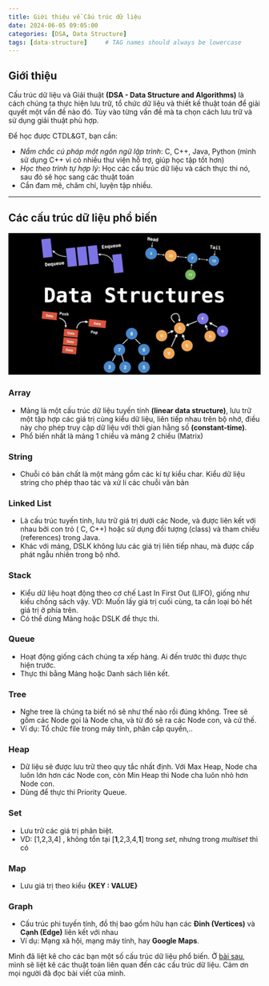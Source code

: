 ```yaml
---
title: Giới thiệu về Cấu trúc dữ liệu
date: 2024-06-05 09:05:00
categories: [DSA, Data Structure]
tags: [data-structure]     # TAG names should always be lowercase
---
```


## Giới thiệu

Cấu trúc dữ liệu và Giải thuật **(DSA - Data Structure and Algorithms)** là cách chúng ta thực hiện lưu trữ, tổ chức dữ liệu và thiết kế thuật toán để giải quyết một vấn đề nào đó. Tùy vào từng vấn đề mà ta chọn cách lưu trữ và sử dụng giải thuật phù hợp.

Để học được CTDL&GT, bạn cần:
- *Nắm chắc cú pháp một ngôn ngữ lập trình*: C, C++, Java, Python (mình sử dụng C++ vì có nhiều thư viện hỗ trợ, giúp học tập tốt hơn)
- *Học theo trình tự hợp lý*: Học các cấu trúc dữ liệu và cách thực thi nó, sau đó sẽ học sang các thuật toán
- Cần đam mê, chăm chỉ, luyện tập nhiều.
---

## Các cấu trúc dữ liệu phổ biến

![Data Structure](/_site/assets/img/img-ds/ds.jpg)

### Array
- Mảng là một cấu trúc dữ liệu tuyến tính **(linear data structure)**, lưu trữ một tập hợp các giá trị cùng kiểu dữ liệu, liên tiếp nhau trên bộ nhớ, điều này cho phép truy cập dữ liệu với thời gian hằng số **(constant-time)**.
- Phổ biến nhất là mảng 1 chiều và mảng 2 chiều (Matrix)

### String
- Chuỗi có bản chất là một mảng gồm các kí tự kiểu char. Kiểu dữ liệu string cho phép thao tác và xử lí các chuỗi văn bản

### Linked List
- Là cấu trúc tuyến tính, lưu trữ giá trị dưới các Node, và được liên kết với nhau bởi con trỏ ( C, C++) hoặc sử dụng đối tượng (class) và tham chiếu (references) trong Java. 
- Khác với mảng, DSLK không lưu các giá trị liên tiếp nhau, mà được cấp phát ngẫu nhiên trong bộ nhớ.

### Stack
- Kiểu dữ liệu hoạt động theo cơ chế Last In First Out (LIFO), giống như kiểu chồng sách vậy. VD: Muốn lấy giá trị cuối cùng, ta cần loại bỏ hết giá trị ở phía trên.
- Có thể dùng Mảng hoặc DSLK để thực thi.

### Queue
- Hoạt động giống cách chúng ta xếp hàng. Ai đến trước thì được thực hiện trước.
- Thực thi bằng Mảng hoặc Danh sách liên kết.

### Tree
- Nghe tree là chúng ta biết nó sẽ như thế nào rồi đúng không. Tree sẽ gồm các Node gọi là Node cha, và từ đó sẽ ra các Node con, và cứ thế.
- Ví dụ: Tổ chức file trong máy tính, phân cấp quyền,..

### Heap
- Dữ liệu sẽ được lưu trữ theo quy tắc nhất định. Với Max Heap, Node cha luôn lớn hơn các Node con, còn Min Heap thì Node cha luôn nhỏ hơn Node con.
- Dùng để thực thi Priority Queue.

### Set
- Lưu trữ các giá trị phân biệt.
- VD: [1,2,3,4] , không tồn tại [**1**,2,3,4,**1**] trong *set*, nhưng trong *multiset* thì có

### Map
- Lưu giá trị theo kiểu **{KEY : VALUE}**

### Graph
- Cấu trúc phi tuyến tính, đồ thị bao gồm hữu hạn các **Đỉnh (Vertices)** và **Cạnh (Edge)** liên kết với nhau
- Ví dụ: Mạng xã hội, mạng máy tính, hay **Google Maps**.

Mình đã liệt kê cho các bạn một số cấu trúc dữ liệu phổ biến. Ở [bài sau](), mình sẽ liệt kê các thuật toán liên quan đến các cấu trúc dữ liệu. Cảm ơn mọi người đã đọc bài viết của mình.